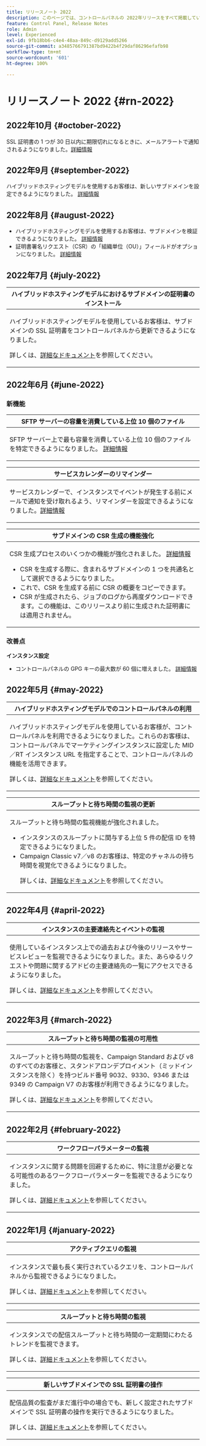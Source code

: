 ```yaml
---
title: リリースノート 2022
description: このページでは、コントロールパネルの 2022年リリースをすべて掲載しています。
feature: Control Panel, Release Notes
role: Admin
level: Experienced
exl-id: 9fb18bb6-c4e4-48aa-849c-d9129add5266
source-git-commit: a3485766791387bd9422b4f29daf86296efafb98
workflow-type: tm+mt
source-wordcount: '601'
ht-degree: 100%

---
```


# リリースノート 2022 {#rn-2022}

## 2022年10月 {#october-2022}

SSL 証明書の 1 つが 30 日以内に期限切れになるときに、メールアラートで通知されるようになりました。[詳細情報](../performance-monitoring/using/email-alerting.md)

## 2022年9月 {#september-2022}

ハイブリッドホスティングモデルを使用するお客様は、新しいサブドメインを設定できるようになりました。 [詳細情報](../subdomains-certificates/using/setting-up-new-subdomain.md)

## 2022年8月 {#august-2022}

* ハイブリッドホスティングモデルを使用するお客様は、サブドメインを検証できるようになりました。 [詳細情報](../subdomains-certificates/using/monitoring-subdomains.md)
* 証明書署名リクエスト（CSR）の「組織単位（OU）」フィールドがオプションになりました。 [詳細情報](../subdomains-certificates/using/renewing-subdomain-certificate.md)

## 2022年7月 {#july-2022}

<table>
<thead>
<tr>
<th><strong>ハイブリッドホスティングモデルにおけるサブドメインの証明書のインストール</strong><br/></th>
</tr>
</thead>
<tbody>
<tr>
<td>
<p><p>ハイブリッドホスティングモデルを使用しているお客様は、サブドメインの SSL 証明書をコントロールパネルから更新できるようになりました。</p><p>詳しくは、<a href="../subdomains-certificates/using/renewing-subdomain-certificate.md">詳細なドキュメント</a>を参照してください。</p>
</td>
</tr>
</tbody>
</table>

## 2022年6月 {#june-2022}

### 新機能

<table>
<thead>
<tr>
<th><strong>SFTP サーバーの容量を消費している上位 10 個のファイル</strong><br/></th>
</tr>
</thead>
<tbody>
<tr>
<td>
<p>SFTP サーバー上で最も容量を消費している上位 10 個のファイルを特定できるようになりました。 <a href="../sftp/using/sftp-storage-management.md">詳細情報</a></p>
</td>
</tr>
</tbody>
</table>

<table>
<thead>
<tr>
<th><strong>サービスカレンダーのリマインダー</strong><br/></th>
</tr>
</thead>
<tbody>
<tr>
<td>
<p>サービスカレンダーで、インスタンスでイベントが発生する前にメールで通知を受け取れるよう、リマインダーを設定できるようになりました。<a href="../service-events/service-events.md">詳細情報</a></p>
</td>
</tr>
</tbody>
</table>

<table>
<thead>
<tr>
<th><strong>サブドメインの CSR 生成の機能強化</strong><br/></th>
</tr>
</thead>
<tbody>
<tr>
<td>
<p>CSR 生成プロセスのいくつかの機能が強化されました。 <a href="../subdomains-certificates/using/renewing-subdomain-certificate.md">詳細情報</a></p><ul><li>CSR を生成する際に、含まれるサブドメインの 1 つを共通名として選択できるようになりました。</li><li>これで、CSR を生成する前に CSR の概要をコピーできます。</li><li>CSR が生成されたら、ジョブのログから再度ダウンロードできます。この機能は、このリリースより前に生成された証明書には適用されません。</li></ul><p>

</td>
</tr>
</tbody>
</table>

### 改善点

**インスタンス設定**

* コントロールパネルの GPG キーの最大数が 60 個に増えました。 [詳細情報](../instances-settings/using/gpg-keys-management.md)

## 2022年5月 {#may-2022}

<table>
<thead>
<tr>
<th><strong>ハイブリッドホスティングモデルでのコントロールパネルの利用</strong><br/></th>
</tr>
</thead>
<tbody>
<tr>
<td>
<p>ハイブリッドホスティングモデルを使用しているお客様が、コントロールパネルを利用できるようになりました。これらのお客様は、コントロールパネルでマーケティングインスタンスに設定した MID／RT インスタンス URL を指定することで、コントロールパネルの機能を活用できます。</p><p>詳しくは、<a href="../instances-settings/using/external-accounts.md">詳細なドキュメント</a>を参照してください。</p>
</td>
</tr>
</tbody>
</table>

<table>
<thead>
<tr>
<th><strong>スループットと待ち時間の監視の更新</strong><br/></th>
</tr>
</thead>
<tbody>
<tr>
<td>
<p>スループットと待ち時間の監視機能が強化されました。<ul><li>インスタンスのスループットに関与する上位 5 件の配信 ID を特定できるようになりました。</li><li>Campaign Classic v7／v8 のお客様は、特定のチャネルの待ち時間を視覚化できるようになりました。</p></li><p>詳しくは、<a href="../performance-monitoring/using/throughputs-latencies.md">詳細なドキュメント</a>を参照してください。</p>
</td>
</tr>
</tbody>
</table>


## 2022年4月 {#april-2022}

<table>
<thead>
<tr>
<th><strong>インスタンスの主要連絡先とイベントの監視</strong><br/></th>
</tr>
</thead>
<tbody>
<tr>
<td>
<p>使用しているインスタンス上での過去および今後のリリースやサービスレビューを監視できるようになりました。また、あらゆるリクエストや問題に関するアドビの主要連絡先の一覧にアクセスできるようになりました。</p><p>詳しくは、<a href="../service-events/service-events.md">詳細なドキュメント</a>を参照してください。</p>
</td>
</tr>
</tbody>
</table>

## 2022年3月 {#march-2022}

<table>
<thead>
<tr>
<th><strong>スループットと待ち時間の監視の可用性</strong><br/></th>
</tr>
</thead>
<tbody>
<tr>
<td>
<p>スループットと待ち時間の監視を、Campaign Standard および v8 のすべてのお客様と、スタンドアロンデプロイメント（ミッドインスタンスを除く）を持つビルド番号 9032、9330、9346 または 9349 の Campaign V7 のお客様が利用できるようになりました。</p><p>詳しくは、<a href="../performance-monitoring/using/throughputs-latencies.md">詳細なドキュメント</a>を参照してください。</p>
</td>
</tr>
</tbody>
</table>

## 2022年2月 {#february-2022}

<table>
<thead>
<tr>
<th><strong>ワークフローパラメーターの監視</strong><br/></th>
</tr>
</thead>
<tbody>
<tr>
<td>
<p>インスタンスに関する問題を回避するために、特に注意が必要となる可能性のあるワークフローパラメーターを監視できるようになりました。 </p><p>詳しくは、<a href="../performance-monitoring/using/workflow-monitoring.md">詳細ドキュメント</a>を参照してください。</p>
</td>
</tr>
</tbody>
</table>

## 2022年1月 {#january-2022}

<table>
<thead>
<tr>
<th><strong>アクティブクエリの監視</strong><br/></th>
</tr>
</thead>
<tbody>
<tr>
<td>
<p>インスタンスで最も長く実行されているクエリを、コントロールパネルから監視できるようになりました。</p><p>詳しくは、<a href="../performance-monitoring/using/database-active-queries.md">詳細ドキュメント</a>を参照してください。</p>
</td>
</tr>
</tbody>
</table>

<table>
<thead>
<tr>
<th><strong>スループットと待ち時間の監視</strong><br/></th>
</tr>
</thead>
<tbody>
<tr>
<td>
<p>インスタンスでの配信スループットと待ち時間の一定期間にわたるトレンドを監視できます。</p><p>詳しくは、<a href="../performance-monitoring/using/throughputs-latencies.md">詳細ドキュメント</a>を参照してください。</p>
</td>
</tr>
</tbody>
</table>

<table>
<thead>
<tr>
<th><strong>新しいサブドメインでの SSL 証明書の操作</strong><br/></th>
</tr>
</thead>
<tbody>
<tr>
<td>
<p>配信品質の監査がまだ進行中の場合でも、新しく設定されたサブドメインで SSL 証明書の操作を実行できるようになりました。</p><p>詳しくは、<a href="../subdomains-certificates/using/renewing-subdomain-certificate.md">詳細ドキュメント</a>を参照してください。</p>
</td>
</tr>
</tbody>
</table>
